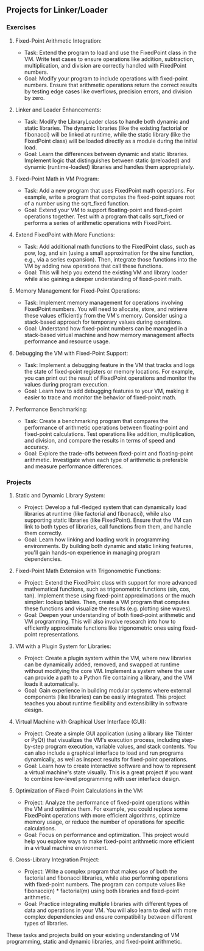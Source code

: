 
## Projects for Linker/Loader

### Exercises

1. Fixed-Point Arithmetic Integration:
    - Task: Extend the program to load and use the FixedPoint class in the VM. Write test cases
      to ensure operations like addition, subtraction, multiplication, and division are correctly
      handled with FixedPoint numbers.
	- Goal: Modify your program to include operations with fixed-point numbers. Ensure that arithmetic
      operations return the correct results by testing edge cases like overflows, precision errors,
      and division by zero.

2. Linker and Loader Enhancements:
	- Task: Modify the LibraryLoader class to handle both dynamic and static libraries. The dynamic
      libraries (like the existing factorial or fibonacci) will be linked at runtime, while the static
      library (like the FixedPoint class) will be loaded directly as a module during the initial load.
	- Goal: Learn the differences between dynamic and static libraries. Implement logic that distinguishes
      between static (preloaded) and dynamic (runtime-loaded) libraries and handles them appropriately.

3. Fixed-Point Math in VM Program:
    - Task: Add a new program that uses FixedPoint math operations. For example, write a program that
      computes the fixed-point square root of a number using the sqrt_fixed function.
	- Goal: Extend your VM to support floating-point and fixed-point operations together. Test with a
      program that calls sqrt_fixed or performs a series of arithmetic operations with FixedPoint.

4. Extend FixedPoint with More Functions:
	- Task: Add additional math functions to the FixedPoint class, such as pow, log, and sin (using a
      small approximation for the sine function, e.g., via a series expansion). Then, integrate those
      functions into the VM by adding new operations that call these functions.
	- Goal: This will help you extend the existing VM and library loader while also gaining a deeper
      understanding of fixed-point math.

5.	Memory Management for Fixed-Point Operations:
	- Task: Implement memory management for operations involving FixedPoint numbers. You will need to
      allocate, store, and retrieve these values efficiently from the VM's memory. Consider using a
      stack-based approach for temporary values during operations.
	- Goal: Understand how fixed-point numbers can be managed in a stack-based virtual machine and how
      memory management affects performance and resource usage.

6.	Debugging the VM with Fixed-Point Support:
	- Task: Implement a debugging feature in the VM that tracks and logs the state of fixed-point
      registers or memory locations. For example, you can print out the result of FixedPoint operations
      and monitor the values during program execution.
	- Goal: Learn how to add debugging features to your VM, making it easier to trace and monitor the
      behavior of fixed-point math.

7.	Performance Benchmarking:
	- Task: Create a benchmarking program that compares the performance of arithmetic operations between
      floating-point and fixed-point calculations. Test operations like addition, multiplication, and
      division, and compare the results in terms of speed and accuracy.
	- Goal: Explore the trade-offs between fixed-point and floating-point arithmetic. Investigate when
      each type of arithmetic is preferable and measure performance differences.


### Projects

1.	Static and Dynamic Library System:
	- Project: Develop a full-fledged system that can dynamically load libraries at runtime (like factorial
      and fibonacci), while also supporting static libraries (like FixedPoint). Ensure that the VM can link
      to both types of libraries, call functions from them, and handle them correctly.
	- Goal: Learn how linking and loading work in programming environments. By building both dynamic and
      static linking features, you'll gain hands-on experience in managing program dependencies.

2.	Fixed-Point Math Extension with Trigonometric Functions:
	- Project: Extend the FixedPoint class with support for more advanced mathematical functions, such as
      trigonometric functions (sin, cos, tan). Implement these using fixed-point approximations or the much simpler:
      lookup tables. Then, create a VM program that computes these functions and visualize the results
      (e.g. plotting sine waves).
	- Goal: Deepen your understanding of both fixed-point arithmetic and VM programming. This will also
      involve research into how to efficiently approximate functions like trigonometric ones using fixed-point
      representations.

3.	VM with a Plugin System for Libraries:
	- Project: Create a plugin system within the VM, where new libraries can be dynamically added, removed,
      and swapped at runtime without modifying the core VM. Implement a system where the user can provide a
      path to a Python file containing a library, and the VM loads it automatically.
	- Goal: Gain experience in building modular systems where external components (like libraries) can be
      easily integrated. This project teaches you about runtime flexibility and extensibility in software design.

4.	Virtual Machine with Graphical User Interface (GUI):
	- Project: Create a simple GUI application (using a library like Tkinter or PyQt) that visualizes the
      VM's execution process, including step-by-step program execution, variable values, and stack contents.
      You can also include a graphical interface to load and run programs dynamically, as well as inspect
      results for fixed-point operations.
	- Goal: Learn how to create interactive software and how to represent a virtual machine's state visually.
      This is a great project if you want to combine low-level programming with user interface design.

5.	Optimization of Fixed-Point Calculations in the VM:
	- Project: Analyze the performance of fixed-point operations within the VM and optimize them. For example,
      you could replace some FixedPoint operations with more efficient algorithms, optimize memory usage, or
      reduce the number of operations for specific calculations.
	- Goal: Focus on performance and optimization. This project would help you explore ways to make fixed-point
      arithmetic more efficient in a virtual machine environment.

6.	Cross-Library Integration Project:
	- Project: Write a complex program that makes use of both the factorial and fibonacci libraries, while also
      performing operations with fixed-point numbers. The program can compute values like fibonacci(n) * factorial(m)
      using both libraries and fixed-point arithmetic.
	- Goal: Practice integrating multiple libraries with different types of data and operations in your VM.
      You will also learn to deal with more complex dependencies and ensure compatibility between different types
      of libraries.

These tasks and projects build on your existing understanding of VM programming, static and dynamic libraries,
and fixed-point arithmetic.
